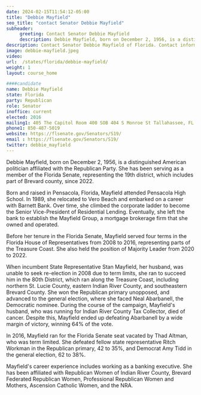 ```yaml
---
date: 2024-02-15T11:54:12-05:00
title: "Debbie Mayfield"
seo_title: "contact Senator Debbie Mayfield"
subheader:
     greeting: Contact Senator Debbie Mayfield
     description: Debbie Mayfield, born on December 2, 1956, is a distinguished American politician affiliated with the Republican Party. She has been serving as a member of the Florida Senate, representing the 19th district, which includes part of Brevard county, since 2022.
description: Contact Senator Debbie Mayfield of Florida. Contact information for Debbie Mayfield includes email address, phone number, and mailing address.
image: debbie-mayfield.jpeg
video:
url:  /states/florida/debbie-mayfield/
weight: 1
layout: course_home

####candidate
name: Debbie Mayfield
state: Florida
party: Republican
role: Senator
inoffice: current
elected: 2016
mailing1: 405 The Capitol Room 400 SOB 404 S Monroe St Tallahassee, FL 32399-1100
phone1: 850-487-5019
website: https://flsenate.gov/Senators/S19/
email : https://flsenate.gov/Senators/S19/
twitter: debbie_mayfield
---
```


Debbie Mayfield, born on December 2, 1956, is a distinguished American politician affiliated with the Republican Party. She has been serving as a member of the Florida Senate, representing the 19th district, which includes part of Brevard county, since 2022.

Born and raised in Pensacola, Florida, Mayfield attended Pensacola High School. In 1989, she relocated to Vero Beach and embarked on a career with Barnett Bank. Over time, she climbed the corporate ladder to become the Senior Vice-President of Residential Lending. Eventually, she left the bank to establish the Mayfield Group, a mortgage brokerage firm that she owned and operated.

Before her tenure in the Florida Senate, Mayfield served four terms in the Florida House of Representatives from 2008 to 2016, representing parts of the Treasure Coast. She also held the position of Majority Leader from 2020 to 2022.

When incumbent State Representative Stan Mayfield, her husband, was unable to seek re-election in 2008 due to term limits, she ran to succeed him in the 80th District, which ran along the Treasure Coast, including northern St. Lucie County, eastern Indian River County, and southeastern Brevard County. She won the Republican primary unopposed, and advanced to the general election, where she faced Neal Abarbanell, the Democratic nominee. During the course of the campaign, Mayfield's husband, who was running for Indian River County Tax Collector, died of cancer. Despite this, Mayfield ended up defeating Abarbanell by a wide margin of victory, winning 64% of the vote.

In 2016, Mayfield ran for the Florida Senate seat vacated by Thad Altman, who was term limited. She defeated fellow state representative Ritch Workman in the Republican primary, 42 to 35%, and Democrat Amy Tidd in the general election, 62 to 38%.

Mayfield's career experience includes working as a banking executive. She has been affiliated with Republican Women of Indian River County, Brevard Federated Republican Women, Professional Republican Women and Mothers, Ascension Catholic Women, and the NRA.
